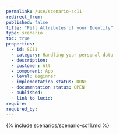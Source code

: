 ```yaml
---
permalink: /use/scenario-sc11
redirect_from: 
published: false
title: "Fill Attributes of your Identity"
type: scenario
toc: true
properties:
  - id: SC11
  - category: Handling your personal data
  - description:
  - customer: All
  - component: App
  - level: Beginner
  - implementation status: DONE
  - documentation status: OPEN
  - published:
  - link to lucid:
require:
required_by:
---
```


{% include scenarios/scenario-sc11.md %}
